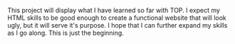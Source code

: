 This project will display what I have learned so far with TOP. I expect
my HTML skills to be good enough to create a functional website that
will look ugly, but it will serve it's purpose. I hope that I can 
further expand my skills as I go along. This is just the beginning. 